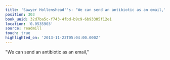 ```yaml
---
title: 'Sawyer Hollenshead''s: "We can send an antibiotic as an email,"'
position: 303
book_uuid: 32d7ba5c-f743-4fbd-b9c9-6b93305f12e1
location: '0.0535903'
source: readmill
touch: true
highlighted_on: '2013-11-23T05:04:00.000Z'
---
```


"We can send an antibiotic as an email,"